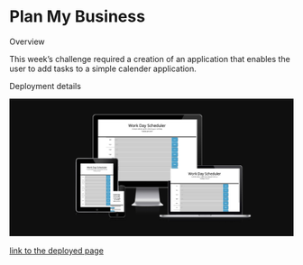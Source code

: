 # Plan My Business



Overview

This week’s challenge required a creation of an application that enables the user to add tasks to a simple calender application.


Deployment details

![Am I Responsive image](./assets/images/res.jpg)


[link to the deployed page](https://github.com/abbyedxcmk/PlanMyBusiness)

